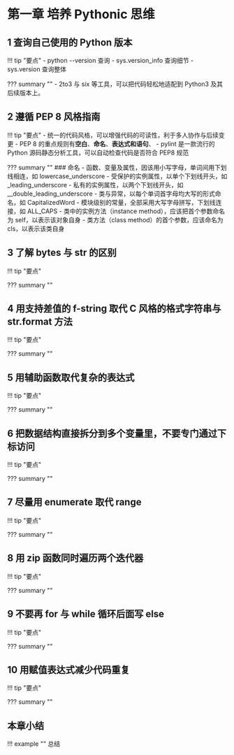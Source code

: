 # 第一章 培养 Pythonic 思维

<!-- -------------------------------------------------------------------------- -->
## 1 查询自己使用的 Python 版本

!!! tip "要点"
    - python --version 查询
    - sys.version_info 查询细节
    - sys.version 查询整体

??? summary ""
    - 2to3 与 six 等工具，可以把代码轻松地适配到 Python3 及其后续版本上。

<!-- -------------------------------------------------------------------------- -->
## 2 遵循 PEP 8 风格指南

!!! tip "要点"
    - 统一的代码风格，可以增强代码的可读性，利于多人协作与后续变更
    - PEP 8 的重点规则有**空白**、**命名**、**表达式和语句**、
    - pylint 是一款流行的 Python 源码静态分析工具，可以自动检查代码是否符合 PEP8 规范

??? summary ""
    ### 命名
    - 函数、变量及属性，因该用小写字母，单词间用下划线相连，如 lowercase_underscore
    - 受保护的实例属性，以单个下划线开头，如 _leading_underscore
    - 私有的实例属性，以两个下划线开头，如 __double_leading_underscore
    - 类与异常，以每个单词首字母均大写的形式命名，如 CapitalizedWord
    - 模块级别的常量，全部采用大写字母拼写，下划线连接，如 ALL_CAPS
    - 类中的实例方法（instance method），应该把首个参数命名为 self，以表示该对象自身
    - 类方法（class method）的首个参数，应该命名为 cls，以表示该类自身

<!-- -------------------------------------------------------------------------- -->
## 3 了解 bytes 与 str 的区别

!!! tip "要点"

??? summary ""


<!-- -------------------------------------------------------------------------- -->
## 4 用支持差值的 f-string 取代 C 风格的格式字符串与 str.format 方法

!!! tip "要点"

??? summary ""


<!-- -------------------------------------------------------------------------- -->
## 5 用辅助函数取代复杂的表达式

!!! tip "要点"

??? summary ""


<!-- -------------------------------------------------------------------------- -->
## 6 把数据结构直接拆分到多个变量里，不要专门通过下标访问

!!! tip "要点"

??? summary ""


<!-- -------------------------------------------------------------------------- -->
## 7 尽量用 enumerate 取代 range

!!! tip "要点"

??? summary ""


<!-- -------------------------------------------------------------------------- -->
## 8 用 zip 函数同时遍历两个迭代器

!!! tip "要点"

??? summary ""


<!-- -------------------------------------------------------------------------- -->
## 9 不要再 for 与 while 循环后面写 else 

!!! tip "要点"

??? summary ""


<!-- -------------------------------------------------------------------------- -->
## 10 用赋值表达式减少代码重复

!!! tip "要点"

??? summary ""



## 本章小结

!!! example ""
    总结
    


